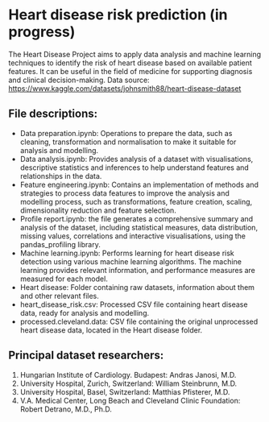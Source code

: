 # Heart disease risk prediction (in progress)
The Heart Disease Project aims to apply data analysis and machine learning techniques to identify the risk of heart disease based on available patient features. It can be useful in the field of medicine for supporting diagnosis and clinical decision-making.
Data source: https://www.kaggle.com/datasets/johnsmith88/heart-disease-dataset

## File descriptions:
- Data preparation.ipynb: Operations to prepare the data, such as cleaning, transformation and normalisation to make it suitable for analysis and modelling.
- Data analysis.ipynb: Provides analysis of a dataset with visualisations, descriptive statistics and inferences to help understand features and relationships in the data.
- Feature engineering.ipynb: Contains an implementation of methods and strategies to process data features to improve the analysis and modelling process, such as transformations, feature creation, scaling, dimensionality reduction and feature selection.
- Profile report.ipynb: the file generates a comprehensive summary and analysis of the dataset, including statistical measures, data distribution, missing values, correlations and interactive visualisations, using the pandas_profiling library.
- Machine learning.ipynb: Performs learning for heart disease risk detection using various machine learning algorithms. The machine learning provides relevant information, and performance measures are measured for each model.
- Heart disease: Folder containing raw datasets, information about them and other relevant files.
- heart_disease_risk.csv: Processed CSV file containing heart disease data, ready for analysis and modelling.
- processed.cleveland.data: CSV file containing the original unprocessed heart disease data, located in the Heart disease folder.



## Principal dataset researchers:
1. Hungarian Institute of Cardiology. Budapest: Andras Janosi, M.D.
2. University Hospital, Zurich, Switzerland: William Steinbrunn, M.D.
3. University Hospital, Basel, Switzerland: Matthias Pfisterer, M.D.
4. V.A. Medical Center, Long Beach and Cleveland Clinic Foundation: Robert Detrano, M.D., Ph.D.
